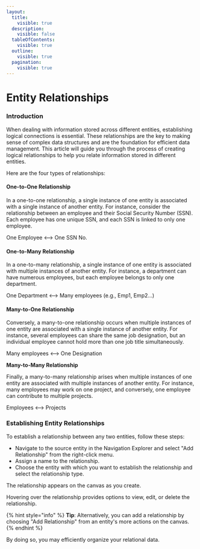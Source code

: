 ```yaml
---
layout:
  title:
    visible: true
  description:
    visible: false
  tableOfContents:
    visible: true
  outline:
    visible: true
  pagination:
    visible: true
---
```


# Entity Relationships

### **Introduction**

When dealing with information stored across different entities, establishing logical connections is essential. These relationships are the key to making sense of complex data structures and are the foundation for efficient data management. This article will guide you through the process of creating logical relationships to help you relate information stored in different entities.

Here are the four types of relationships:

#### **One-to-One Relationship**

In a one-to-one relationship, a single instance of one entity is associated with a single instance of another entity. For instance, consider the relationship between an employee and their Social Security Number (SSN). Each employee has one unique SSN, and each SSN is linked to only one employee.

One Employee <--> One SSN No.

#### **One-to-Many Relationship**

In a one-to-many relationship, a single instance of one entity is associated with multiple instances of another entity. For instance, a department can have numerous employees, but each employee belongs to only one department.

One Department <--> Many employees (e.g., Emp1, Emp2...)

#### **Many-to-One Relationship**

Conversely, a many-to-one relationship occurs when multiple instances of one entity are associated with a single instance of another entity. For instance, several employees can share the same job designation, but an individual employee cannot hold more than one job title simultaneously.

Many employees <--> One Designation

**Many-to-Many Relationship**

Finally, a many-to-many relationship arises when multiple instances of one entity are associated with multiple instances of another entity. For instance, many employees may work on one project, and conversely, one employee can contribute to multiple projects.

Employees <--> Projects

### **Establishing Entity Relationships**

To establish a relationship between any two entities, follow these steps:

* Navigate to the source entity in the Navigation Explorer and select "Add Relationship" from the right-click menu.
* Assign a name to the relationship.
* Choose the entity with which you want to establish the relationship and select the relationship type.

The relationship appears on the canvas as you create.&#x20;

Hovering over the relationship provides options to view, edit, or delete the relationship.

{% hint style="info" %}
**Tip**: Alternatively, you can add a relationship by choosing "Add Relationship" from an entity's more actions on the canvas.
{% endhint %}

By doing so, you may efficiently organize your relational data.
